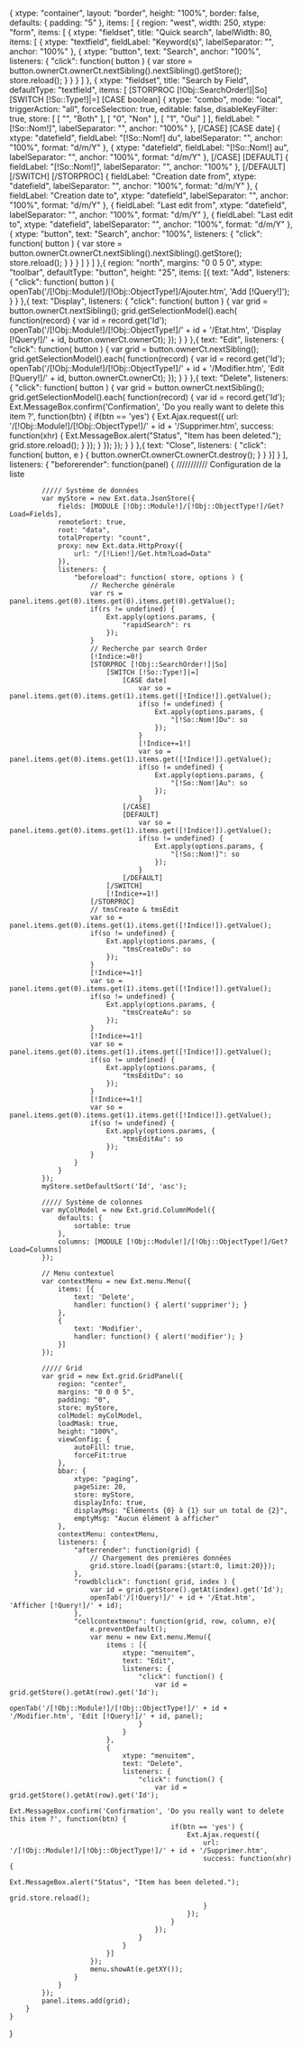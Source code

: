 {
	xtype: "container",
	layout: "border",
	height: "100%",
	border: false,
	defaults: {
		padding: "5"
	},
	items: [
		{
			region: "west",
			width: 250,
			xtype: "form",
			items: [
				{
					xtype: "fieldset",
					title: "Quick search",
       				labelWidth: 80,
					items: [
						{
							xtype: "textfield",
							fieldLabel: "Keyword(s)",
							labelSeparator: "",
							anchor: "100%"
						},
						{
							xtype: "button",
							text: "Search",
							anchor: "100%",
							listeners: {
								"click": function( button ) {
									var store = button.ownerCt.ownerCt.nextSibling().nextSibling().getStore();
									store.reload();
								}
							}
						}
					]
				},
				{
					xtype: "fieldset",
					title: "Search by Field",
					defaultType: "textfield",
					items: [
						[STORPROC [!Obj::SearchOrder!]|So]
							[SWITCH [!So::Type!]|=]
								[CASE boolean]
									{
										xtype: "combo",
										mode: "local",
										triggerAction: "all",
										forceSelection: true,
										editable: false,
										disableKeyFilter: true,
										store: [
											[ "", "Both" ],
											[ "0", "Non" ],
											[ "1", "Oui" ]
										],
										fieldLabel: "[!So::Nom!]",
										labelSeparator: "",
										anchor: "100%"
									},
								[/CASE]
								[CASE date]
									{
										xtype: "datefield",
										fieldLabel: "[!So::Nom!] du",
										labelSeparator: "",
										anchor: "100%",
										format: "d/m/Y"
									},
									{
										xtype: "datefield",
										fieldLabel: "[!So::Nom!] au",
										labelSeparator: "",
										anchor: "100%",
										format: "d/m/Y"
									},
								[/CASE]
								[DEFAULT]
									{
										fieldLabel: "[!So::Nom!]",
										labelSeparator: "",
										anchor: "100%"
									},
								[/DEFAULT]
							[/SWITCH]
						[/STORPROC]
						{
							fieldLabel: "Creation date from",
							xtype: "datefield",
							labelSeparator: "",
							anchor: "100%",
							format: "d/m/Y"
						},
						{
							fieldLabel: "Creation date to",
							xtype: "datefield",
							labelSeparator: "",
							anchor: "100%",
							format: "d/m/Y"
						},
						{
							fieldLabel: "Last edit from",
							xtype: "datefield",
							labelSeparator: "",
							anchor: "100%",
							format: "d/m/Y"
						},
						{
							fieldLabel: "Last edit to",
							xtype: "datefield",
							labelSeparator: "",
							anchor: "100%",
							format: "d/m/Y"
						},
						{
							xtype: "button",
							text: "Search",
							anchor: "100%",
							listeners: {
								"click": function( button ) {
									var store = button.ownerCt.ownerCt.nextSibling().nextSibling().getStore();
									store.reload();
								}
							}
						}
					]
				}
			]
		},{
			region: "north",
			margins: "0 0 5 0",
			xtype: "toolbar",
			defaultType: "button",
			height: "25",
			items: [{
				text: "Add",
				listeners: {
					"click": function( button ) {
						openTab('/[!Obj::Module!]/[!Obj::ObjectType!]/Ajouter.htm', 'Add [!Query!]');
					}
				}
			},{
				text: "Display",
				listeners: {
					"click": function( button ) {
						var grid = button.ownerCt.nextSibling();
						grid.getSelectionModel().each( function(record) {
							var id = record.get('Id');
							openTab('/[!Obj::Module!]/[!Obj::ObjectType!]/' + id + '/Etat.htm', 'Display [!Query!]/' + id, button.ownerCt.ownerCt);
						});
					}
				}
			},{
				text: "Edit",
				listeners: {
					"click": function( button ) {
						var grid = button.ownerCt.nextSibling();
						grid.getSelectionModel().each( function(record) {
							var id = record.get('Id');
							openTab('/[!Obj::Module!]/[!Obj::ObjectType!]/' + id + '/Modifier.htm', 'Edit [!Query!]/' + id, button.ownerCt.ownerCt);
						});
					}
				}
			},{
				text: "Delete",
				listeners: {
					"click": function( button ) {
						var grid = button.ownerCt.nextSibling();
						grid.getSelectionModel().each( function(record) {
							var id = record.get('Id');
							Ext.MessageBox.confirm('Confirmation', 'Do you really want to delete this item ?', function(btn) {
								if(btn == 'yes') {
									Ext.Ajax.request({
										url: '/[!Obj::Module!]/[!Obj::ObjectType!]/' + id + '/Supprimer.htm',
										success: function(xhr) {
											Ext.MessageBox.alert("Status", "Item has been deleted.");
											grid.store.reload();
										}
									});
								}
							});
						});
					}
				}
			},{
				text: "Close",
				listeners: {
					"click": function( button, e ) {
						button.ownerCt.ownerCt.ownerCt.destroy();
					}
				}
			}]
		}
	],
	listeners: {
		"beforerender": function(panel) {
			/////////// Configuration de la liste

			///// Système de données
			var myStore = new Ext.data.JsonStore({
				fields: [MODULE [!Obj::Module!]/[!Obj::ObjectType!]/Get?Load=Fields],
				remoteSort: true,
				root: "data",
				totalProperty: "count",
				proxy: new Ext.data.HttpProxy({
					url: "/[!Lien!]/Get.htm?Load=Data"
				}),
				listeners: {
					"beforeload": function( store, options ) {
						// Recherche générale
						var rs = panel.items.get(0).items.get(0).items.get(0).getValue();
						if(rs != undefined) {
							Ext.apply(options.params, {
								"rapidSearch": rs
							});
						}
						// Recherche par search Order
						[!Indice:=0!]
						[STORPROC [!Obj::SearchOrder!]|So]
							[SWITCH [!So::Type!]|=]
								[CASE date]
									var so = panel.items.get(0).items.get(1).items.get([!Indice!]).getValue();
									if(so != undefined) {
										Ext.apply(options.params, {
											"[!So::Nom!]Du": so
										});
									}
									[!Indice+=1!]
									var so = panel.items.get(0).items.get(1).items.get([!Indice!]).getValue();
									if(so != undefined) {
										Ext.apply(options.params, {
											"[!So::Nom!]Au": so
										});
									}
								[/CASE]
								[DEFAULT]
									var so = panel.items.get(0).items.get(1).items.get([!Indice!]).getValue();
									if(so != undefined) {
										Ext.apply(options.params, {
											"[!So::Nom!]": so
										});
									}
								[/DEFAULT]
							[/SWITCH]
							[!Indice+=1!]
						[/STORPROC]
						// tmsCreate & tmsEdit
						var so = panel.items.get(0).items.get(1).items.get([!Indice!]).getValue();
						if(so != undefined) {
							Ext.apply(options.params, {
								"tmsCreateDu": so
							});
						}
						[!Indice+=1!]
						var so = panel.items.get(0).items.get(1).items.get([!Indice!]).getValue();
						if(so != undefined) {
							Ext.apply(options.params, {
								"tmsCreateAu": so
							});
						}
						[!Indice+=1!]
						var so = panel.items.get(0).items.get(1).items.get([!Indice!]).getValue();
						if(so != undefined) {
							Ext.apply(options.params, {
								"tmsEditDu": so
							});
						}
						[!Indice+=1!]
						var so = panel.items.get(0).items.get(1).items.get([!Indice!]).getValue();
						if(so != undefined) {
							Ext.apply(options.params, {
								"tmsEditAu": so
							});
						}
					}
				}
			});
			myStore.setDefaultSort('Id', 'asc');

			///// Système de colonnes
			var myColModel = new Ext.grid.ColumnModel({
				defaults: {
					sortable: true
				},
				columns: [MODULE [!Obj::Module!]/[!Obj::ObjectType!]/Get?Load=Columns]
			});

			// Menu contextuel
			var contextMenu = new Ext.menu.Menu({
				items: [{
					text: 'Delete',
					handler: function() { alert('supprimer'); }
				},
				{
					text: 'Modifier',
					handler: function() { alert('modifier'); }
				}]
			});

			///// Grid
			var grid = new Ext.grid.GridPanel({
				region: "center",
				margins: "0 0 0 5",
				padding: "0",
				store: myStore,
				colModel: myColModel,
				loadMask: true,
				height: "100%",
				viewConfig: {
					autoFill: true,
					forceFit:true
				},
				bbar: {
					xtype: "paging",
					pageSize: 20,
					store: myStore,
					displayInfo: true,
					displayMsg: "Éléments {0} à {1} sur un total de {2}",
					emptyMsg: "Aucun élément à afficher"
				},
				contextMenu: contextMenu,
				listeners: {
					"afterrender": function(grid) {
						// Chargement des premières données
						grid.store.load({params:{start:0, limit:20}});
					},
					"rowdblclick": function( grid, index ) {
						var id = grid.getStore().getAt(index).get('Id');
						openTab('/[!Query!]/' + id + '/Etat.htm', 'Afficher [!Query!]/' + id);
					},
					"cellcontextmenu": function(grid, row, column, e){
						e.preventDefault();
						var menu = new Ext.menu.Menu({
							items : [{
								xtype: "menuitem",
								text: "Edit",
								listeners: {
									"click": function() {
										var id = grid.getStore().getAt(row).get('Id');
										openTab('/[!Obj::Module!]/[!Obj::ObjectType!]/' + id + '/Modifier.htm', 'Edit [!Query!]/' + id, panel);
									}
								}
							},
							{
								xtype: "menuitem",
								text: "Delete",
								listeners: {
									"click": function() {
										var id = grid.getStore().getAt(row).get('Id');
										Ext.MessageBox.confirm('Confirmation', 'Do you really want to delete this item ?', function(btn) {
											if(btn == 'yes') {
												Ext.Ajax.request({
													url: '/[!Obj::Module!]/[!Obj::ObjectType!]/' + id + '/Supprimer.htm',
													success: function(xhr) {
														Ext.MessageBox.alert("Status", "Item has been deleted.");
														grid.store.reload();
													}
												});
											}
										});
									}
								}
							}]
						});
						menu.showAt(e.getXY());
					}
				}
			});
			panel.items.add(grid);
		}
	}
}